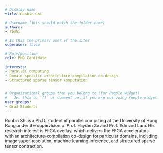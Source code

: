 ```yaml
---
# Display name
title: Runbin Shi

# Username (this should match the folder name)
authors:
- rbshi

# Is this the primary user of the site?
superuser: false

# Role/position
role: PhD Candidate

interests:
- Parallel computing
- Domain-specific architecture-compilation co-design
- Structured sparse tensor computation


# Organizational groups that you belong to (for People widget)
#   Set this to `[]` or comment out if you are not using People widget.
user_groups:
- Grad Students
---
```

Runbin Shi is a Ph.D. student of parallel computing at the University of Hong Kong under the supervision of Prof. Hayden So and Prof. Edmund Lam. His research interest is FPGA overlay, which delivers the FPGA accelerators with an architecture-compilation co-design for particular domains, including image super-resolution, machine learning inference, and structured sparse tensor contraction.